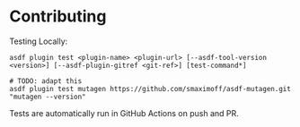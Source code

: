# Contributing

Testing Locally:

```shell
asdf plugin test <plugin-name> <plugin-url> [--asdf-tool-version <version>] [--asdf-plugin-gitref <git-ref>] [test-command*]

# TODO: adapt this
asdf plugin test mutagen https://github.com/smaximoff/asdf-mutagen.git "mutagen --version"
```

Tests are automatically run in GitHub Actions on push and PR.
